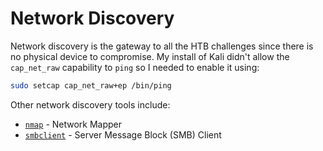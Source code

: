 # Network Discovery

Network discovery is the gateway to all the HTB challenges since there is no physical device to compromise.  My install of Kali didn't allow the `cap_net_raw` capability to `ping` so I needed to enable it using:

```bash
sudo setcap cap_net_raw+ep /bin/ping
```

Other network discovery tools include:

- [`nmap`](nmap.md "nmap notes") - Network Mapper
- [`smbclient`](../NetworkClients/smbclient.md "smbclient notes") - Server Message Block (SMB) Client

